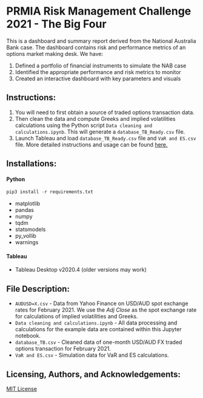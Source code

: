 # PRMIA Risk Management Challenge 2021 - The Big Four
This is a dashboard and summary report derived from the National Australia Bank case. The dashboard contains risk and performance metrics of an options market making desk. We have:
1)	Defined a portfolio of financial instruments to simulate the NAB case
2)	Identified the appropriate performance and risk metrics to monitor
3)	Created an interactive dashboard with key parameters and visuals

## Instructions:
1. You will need to first obtain a source of traded options transaction data.
2. Then clean the data and compute Greeks and implied volatilities calculations using the Python script `Data cleaning and calculations.ipynb`. This will generate a `database_TB_Ready.csv` file.
3. Launch Tableau and load `database_TB_Ready.csv` file and `VaR and ES.csv` file.
More detailed instructions and usage can be found [here.](https://play.library.utoronto.ca/1f3ded59e30b3500e4b24100fe3ba7d9)

## Installations:
#### Python
```python
pip3 install -r requirements.txt
```
- matplotlib
- pandas
- numpy
- tqdm
- statsmodels
- py_vollib
- warnings

#### Tableau
- Tableau Desktop v2020.4 (older versions may work)

## File Description:
- `AUDUSD=X.csv` - Data from Yahoo Finance on USD/AUD spot exchange rates for February 2021. We use the *Adj Close* as the spot exchange rate for calculations of implied volatilities and Greeks.
- `Data cleaning and calculations.ipynb` - All data processing and calculations for the example data are contained within this Jupyter notebook.
- `database_TB.csv` - Cleaned data of one-month USD/AUD FX traded options transaction for February 2021.
- `VaR and ES.csv` - Simulation data for VaR and ES calculations.

## Licensing, Authors, and Acknowledgements:
[MIT License](https://github.com/jasonho0810/PRMC-2021/blob/main/LICENSE)
